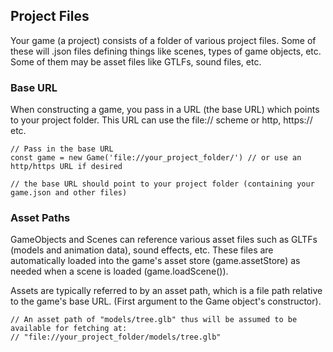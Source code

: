 ## Project Files
Your game (a project) consists of a folder of various project files.
Some of these will .json files defining things like scenes, types of game objects, etc.
Some of them may be asset files like GTLFs, sound files, etc.

### Base URL
When constructing a game, you pass in a URL (the base URL) which points to your project folder. This URL can use the file:// scheme or http, https:// etc.

```
// Pass in the base URL
const game = new Game('file://your_project_folder/') // or use an http/https URL if desired

// the base URL should point to your project folder (containing your game.json and other files)
```

### Asset Paths
GameObjects and Scenes can reference various asset files such as GLTFs (models and animation data), sound effects, etc. These files are automatically loaded into the game's asset store (game.assetStore)
as needed when a scene is loaded (game.loadScene()).

Assets are typically referred to by an asset path, which is a file path relative to the game's base URL. (First argument to the Game object's constructor).

```
// An asset path of "models/tree.glb" thus will be assumed to be available for fetching at:
// "file://your_project_folder/models/tree.glb"
```

